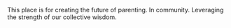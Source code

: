 This place is for creating the future of parenting. In community. Leveraging the strength of our collective wisdom.
